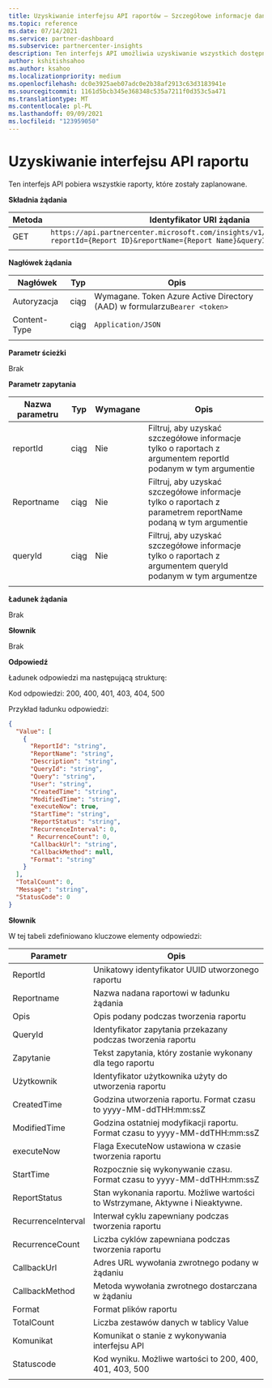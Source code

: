 ```yaml
---
title: Uzyskiwanie interfejsu API raportów — Szczegółowe informacje danych
ms.topic: reference
ms.date: 07/14/2021
ms.service: partner-dashboard
ms.subservice: partnercenter-insights
description: Ten interfejs API umożliwia uzyskiwanie wszystkich dostępnych identyfikatorów raportów w Partner Center szczegółowych informacji.
author: kshitishsahoo
ms.author: ksahoo
ms.localizationpriority: medium
ms.openlocfilehash: dc0e3925aeb07adc0e2b38af2913c63d3183941e
ms.sourcegitcommit: 1161d5bcb345e368348c535a7211f0d353c5a471
ms.translationtype: MT
ms.contentlocale: pl-PL
ms.lasthandoff: 09/09/2021
ms.locfileid: "123959050"
---
```

# <a name="get-report-api"></a>Uzyskiwanie interfejsu API raportu

Ten interfejs API pobiera wszystkie raporty, które zostały zaplanowane.

**Składnia żądania**

|    Metoda    |    Identyfikator URI żądania    |
|    ----    |    ----    |
|    GET    |    `https://api.partnercenter.microsoft.com/insights/v1/mpn/ScheduledReport?reportId={Report ID}&reportName={Report Name}&queryId={Query ID}` |
|        |        |

**Nagłówek żądania**

|    Nagłówek    |    Typ    |    Opis    |
|    ----    |    ----    |    ----    |
|    Autoryzacja    |    ciąg    |    Wymagane. Token Azure Active Directory (AAD) w formularzu`Bearer <token>`    |
|    Content-Type    |    ciąg    |    `Application/JSON`    |
|        |        |        |

**Parametr ścieżki**

Brak

**Parametr zapytania**

|    Nazwa parametru    |    Typ    |    Wymagane    |    Opis    |
|    ----    |    ----    |    ----    |    ----    |
|    reportId     |    ciąg    |    Nie    |    Filtruj, aby uzyskać szczegółowe informacje tylko o raportach z argumentem reportId podanym w tym argumentie     |
|    Reportname     |    ciąg    |    Nie    |    Filtruj, aby uzyskać szczegółowe informacje tylko o raportach z parametrem reportName podaną w tym argumentie     |
|    queryId     |    ciąg    |    Nie    |    Filtruj, aby uzyskać szczegółowe informacje tylko o raportach z argumentem queryId podanym w tym argumentze     |
|        |        |        |        |


**Ładunek żądania**

Brak

**Słownik**

Brak

**Odpowiedź**

Ładunek odpowiedzi ma następującą strukturę:

Kod odpowiedzi: 200, 400, 401, 403, 404, 500

Przykład ładunku odpowiedzi:

```json
{ 
  "Value": [ 
    { 
      "ReportId": "string", 
      "ReportName": "string", 
      "Description": "string", 
      "QueryId": "string", 
      "Query": "string", 
      "User": "string", 
      "CreatedTime": "string", 
      "ModifiedTime": "string", 
      "executeNow": true, 
      "StartTime": "string", 
      "ReportStatus": "string", 
      "RecurrenceInterval": 0, 
      " RecurrenceCount": 0, 
      "CallbackUrl": "string",
      "CallbackMethod": null,
      "Format": "string" 
    } 
  ], 
  "TotalCount": 0, 
  "Message": "string", 
  "StatusCode": 0 
}
```

**Słownik**

W tej tabeli zdefiniowano kluczowe elementy odpowiedzi:

|    Parametr    |    Opis    |
|    ----    |    ----    |
|    ReportId     |    Unikatowy identyfikator UUID utworzonego raportu     |
|    Reportname     |    Nazwa nadana raportowi w ładunku żądania     |
|    Opis     |    Opis podany podczas tworzenia raportu     |
|    QueryId     |    Identyfikator zapytania przekazany podczas tworzenia raportu     |
|    Zapytanie     |    Tekst zapytania, który zostanie wykonany dla tego raportu     |
|    Użytkownik     |    Identyfikator użytkownika użyty do utworzenia raportu     |
|    CreatedTime     |    Godzina utworzenia raportu. Format czasu to yyyy-MM-ddTHH:mm:ssZ     |
|    ModifiedTime     |    Godzina ostatniej modyfikacji raportu. Format czasu to yyyy-MM-ddTHH:mm:ssZ     |
|    executeNow     |    Flaga ExecuteNow ustawiona w czasie tworzenia raportu    |
|    StartTime     |    Rozpocznie się wykonywanie czasu. Format czasu to yyyy-MM-ddTHH:mm:ssZ     |
|    ReportStatus     |    Stan wykonania raportu. Możliwe wartości to Wstrzymane, Aktywne i Nieaktywne.     |
|    RecurrenceInterval     |    Interwał cyklu zapewniany podczas tworzenia raportu     |
|    RecurrenceCount     |    Liczba cyklów zapewniana podczas tworzenia raportu     |
|    CallbackUrl     |    Adres URL wywołania zwrotnego podany w żądaniu     |
|    CallbackMethod    |    Metoda wywołania zwrotnego dostarczana w żądaniu    |
|    Format     |    Format plików raportu     |
|    TotalCount     |    Liczba zestawów danych w tablicy Value     |
|    Komunikat     |    Komunikat o stanie z wykonywania interfejsu API     |
|    Statuscode     |    Kod wyniku. Możliwe wartości to 200, 400, 401, 403, 500     |
|        |        |
